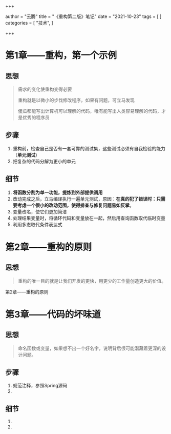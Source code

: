 +++

author = "云腾"
title = "《重构第二版》笔记"
date = "2021-10-23"
tags = [
]
categories = [
    "技术",
]

+++

# 第1章——重构，第一个示例

## 思想

> 需求的变化使重构变得必要
>
> 重构就是以微小的步伐修改程序，如果有问题，可立马发现
>
> 傻瓜都能写出计算机可以理解的代码，唯有能写出人类容易理解的代码，才是优秀的程序员

## 步骤

1. 重构前，检查自己是否有一套可靠的测试集，这些测试必须有自我检验的能力（**单元测试**）
2. 把复杂的代码分解为更小的单元

## 细节

1. **将函数分割为单一功能，提炼到外部提供调用**
2. 改动完成之后，立马编译执行一遍单元测试，原因：**在真的犯了错误时：只需要考虑一个很小的改动范围，使得排查与修复问题易如反掌**。
3. 变量改名，使它们更加简洁
4. 处理结果变量时，将循环代码和变量放在一起，然后用查询函数取代临时变量
5. 利用多态取代条件表达式

# 第2章——重构的原则

## 思想

> 重构的唯一目的就是让我们开发的更快，用更少的工作量创造更大的价值。

第2章——重构的原则

# 第3章——代码的坏味道

## 思想	

> 命名函数或变量，如果想不出一个好名字，说明背后很可能潜藏着更深的设计问题。

## 步骤

1. 规范注释，参照Spring源码
2. 

## 细节

1. 
2. 





